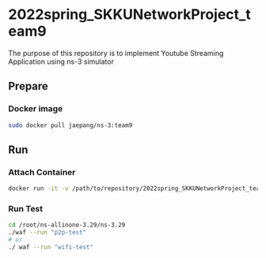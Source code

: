 # 2022spring_SKKUNetworkProject_team9
The purpose of this repository is to implement Youtube Streaming Application using ns-3 simulator

## Prepare

### Docker image
```sh
sudo docker pull jaepang/ns-3:team9
```

## Run

### Attach Container
```sh
docker run -it -v /path/to/repository/2022spring_SKKUNetworkProject_team9/scratch:/root/ns-allinone-3.29/ns-3.29/scratch team9/ns-3:base bash
```

### Run Test
```sh
cd /root/ns-allinone-3.29/ns-3.29
./waf --run "p2p-test"
# or
./ waf --run "wifi-test"
```
